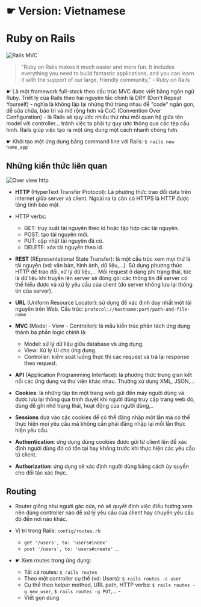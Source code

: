 ☛ Version: Vietnamese
======================================
# Ruby on Rails

![Rails MVC](https://miro.medium.com/max/700/1*KK61kGXrkaFBDfY7uWukyQ.png)

> "Ruby on Rails makes it much easier and more fun. It includes everything you need to build fantastic applications, and you can learn it with the support of our large, friendly community." - Ruby on Rails

☛ Là một framework full-stack theo cấu trúc MVC được viết bằng ngôn ngữ Ruby. Triết lý của Rails theo hai nguyên tắc chính là DRY (Don't Repeat Yourself) - nghĩa là không lặp lại những thứ trùng nhau để "code" ngắn gọn, dễ sửa chữa, bảo trì và mở rộng hơn và CoC (Convention Over Configuration) - là Rails sẽ quy ước nhiều thứ như mối quan hệ giữa tên model với controller... tránh việc ta phải tự quy ước thông qua các tệp cấu hình. Rails giúp việc tạo ra một ứng dung một cách nhanh chóng hơn.

☛ Khởi tạo một ứng dụng bằng command line với Rails: `$ rails new name_app`

## Những kiến thức liên quan

![Over view http](https://developer.mozilla.org/en-US/docs/Web/HTTP/Overview/http-layers.png)

- **HTTP** (HyperText Transfer Protocol): Là phương thức trao đổi data trên internet giữa server và client. Ngoài ra ta còn có HTTPS là HTTP được tăng tính bảo mật.
- HTTP verbs:

  - GET: truy xuất tài nguyên theo id hoặc tập hợp các tài nguyên.
  - POST: tạo tài nguyên mới.
  - PUT: cập nhật tài nguyên đã có.
  - DELETE: xóa tài nguyên theo id.

- **REST** (REpresentational State Transfer): là một cấu trúc xem mọi thứ là tài nguyên (vd: văn bản, hình ảnh, dữ liệu,...). Sử dụng phương thức HTTP để trao đổi, xử lý dữ liệu,... Mối request ở dạng phi trạng thái, tức là dữ liệu khi truyền lên server sẽ đóng gói các thông tin để server có thể hiểu được và xử lý yêu cầu của client (do server không lưu lại thông tin của server).

- **URL** (Uniform Resource Locator): sử dụng để xác định duy nhất một tài nguyên trên Web. Cấu trúc: `protocol://hostname:port/path-and-file-name`

- **MVC** (Model - View - Controller): là mẫu kiến trúc phân tách ứng dụng thành ba phần logic chính là:

  - Model: xử lý dữ liệu giữa database và ứng dụng.
  - View: Xử lý UI cho ứng dụng.
  - Controller: kiểm soát luồng thực thi các request và trả lại response theo request.

- **API** (Application Programming Interface): là phương thức trung gian kết nối các ứng dụng và thư viện khác nhau. Thường xử dụng XML, JSON,...
- **Cookies**: là những tập tin một trang web gửi đến máy người dùng và được lưu lại thông qua trình duyệt khi người dùng truy cập trang web đó, dùng để ghi nhớ trạng thái, hoạt động của người dùng,..
- **Sessions** dựa vào các cookies để có thể đăng nhập một lần mà có thể thực hiện mọi yêu cầu mà không cần phải đăng nhập lại mỗi lần thực hiện yêu cầu.
- **Authentication**: ứng dụng dùng cookies được gửi từ client lên để xác định người dùng đó có tồn tại hay không trước khi thực hiện các yêu cầu từ client.
- **Authorization**: ứng dụng sẽ xác định người dùng bằng cách ủy quyền cho đối tác xác thực.

## Routing

- Router giống như người gác cửa, nó sẽ quyết định việc điều hướng xem nên dùng controller nào để xử lý yêu cầu của client hay chuyển yêu cầu đó đến nơi nào khác.
- Vị trí trong Rails: `config/routes.rb`

  - `get '/users', to: 'users#index'`
  - `post '/users', to: 'users#create'` ...

- ☛ Xem routes trong ứng dụng:

  - Tất cả routes: `$ rails routes`
  - Theo một controller cụ thể (vd: Users): `$ rails routes -c user`
  - Cụ thể theo helper method, URL path, HTTP verbs: `$ rails routes -g new_user`, `$ rails routes -g PUT`,... -
  - Viết gọn dùng
